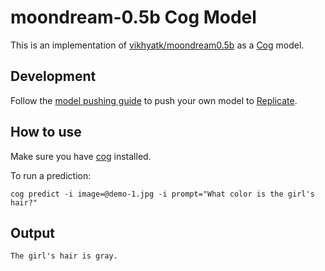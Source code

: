 # moondream-0.5b Cog Model

This is an implementation of [vikhyatk/moondream0.5b](https://huggingface.co/vikhyatk/moondream2) as a [Cog](https://github.com/replicate/cog) model.

## Development

Follow the [model pushing guide](https://replicate.com/docs/guides/push-a-model) to push your own model to [Replicate](https://replicate.com).


## How to use

Make sure you have [cog](https://github.com/replicate/cog) installed.

To run a prediction:

    cog predict -i image=@demo-1.jpg -i prompt="What color is the girl's hair?"

## Output

    The girl's hair is gray.